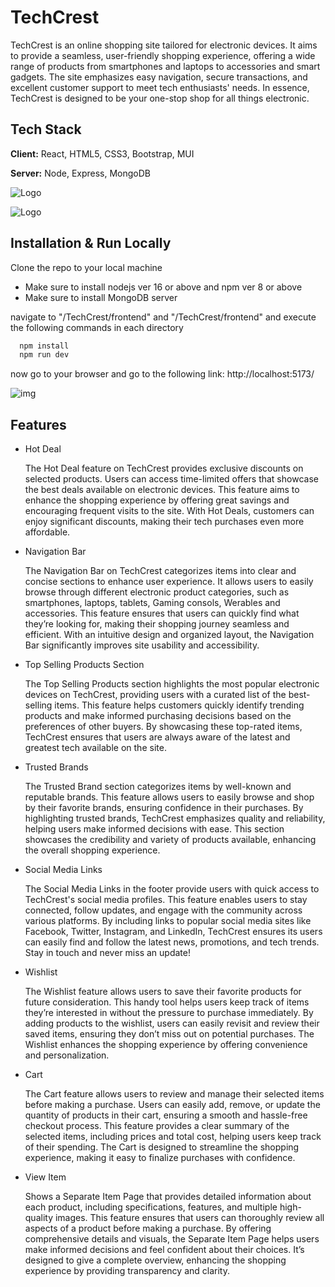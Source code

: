 
# TechCrest

TechCrest is an online shopping site tailored for electronic devices. It aims to provide a seamless, user-friendly shopping experience, offering a wide range of products from smartphones and laptops to accessories and smart gadgets. The site emphasizes easy navigation, secure transactions, and excellent customer support to meet tech enthusiasts' needs. In essence, TechCrest is designed to be your one-stop shop for all things electronic.



## Tech Stack

**Client:** React, HTML5, CSS3, Bootstrap, MUI

**Server:** Node, Express, MongoDB




![Logo](https://sbr-technologies.com/wp-content/uploads/2021/06/mern.png)


![Logo](https://i.ibb.co/3zjgDrd/pngwing.png)


## Installation & Run Locally

Clone the repo to your local machine

- Make sure to install nodejs ver 16 or above and npm ver 8 or above
- Make sure to install MongoDB server

navigate to "/TechCrest/frontend" and "/TechCrest/frontend" and execute the following commands in each directory

```bash
  npm install
  npm run dev
```

now go to your browser and go to the following link: http://localhost:5173/

![img](https://i.ibb.co/VCy5vFQ/Screenshot-2024-10-22-064912.png)
## Features

- Hot Deal

    The Hot Deal feature on TechCrest provides exclusive discounts on selected products. Users can access time-limited offers that showcase the best deals available on electronic devices. This feature aims to enhance the shopping experience by offering great savings and encouraging frequent visits to the site. With Hot Deals, customers can enjoy significant discounts, making their tech purchases even more affordable.

- Navigation Bar

    The Navigation Bar on TechCrest categorizes items into clear and concise sections to enhance user experience. It allows users to easily browse through different electronic product categories, such as smartphones, laptops, tablets, Gaming consols, Werables and accessories. This feature ensures that users can quickly find what they’re looking for, making their shopping journey seamless and efficient. With an intuitive design and organized layout, the Navigation Bar significantly improves site usability and accessibility.

- Top Selling Products Section

    The Top Selling Products section highlights the most popular electronic devices on TechCrest, providing users with a curated list of the best-selling items. This feature helps customers quickly identify trending products and make informed purchasing decisions based on the preferences of other buyers. By showcasing these top-rated items, TechCrest ensures that users are always aware of the latest and greatest tech available on the site.

- Trusted Brands

    The Trusted Brand section categorizes items by well-known and reputable brands. This feature allows users to easily browse and shop by their favorite brands, ensuring confidence in their purchases. By highlighting trusted brands, TechCrest emphasizes quality and reliability, helping users make informed decisions with ease. This section showcases the credibility and variety of products available, enhancing the overall shopping experience. 

- Social Media Links

    The Social Media Links in the footer provide users with quick access to TechCrest's social media profiles. This feature enables users to stay connected, follow updates, and engage with the community across various platforms. By including links to popular social media sites like Facebook, Twitter, Instagram, and LinkedIn, TechCrest ensures its users can easily find and follow the latest news, promotions, and tech trends. Stay in touch and never miss an update!

- Wishlist

    The Wishlist feature allows users to save their favorite products for future consideration. This handy tool helps users keep track of items they’re interested in without the pressure to purchase immediately. By adding products to the wishlist, users can easily revisit and review their saved items, ensuring they don’t miss out on potential purchases. The Wishlist enhances the shopping experience by offering convenience and personalization.

- Cart

    The Cart feature allows users to review and manage their selected items before making a purchase. Users can easily add, remove, or update the quantity of products in their cart, ensuring a smooth and hassle-free checkout process. This feature provides a clear summary of the selected items, including prices and total cost, helping users keep track of their spending. The Cart is designed to streamline the shopping experience, making it easy to finalize purchases with confidence.

- View Item

    Shows a Separate Item Page that provides detailed information about each product, including specifications, features, and multiple high-quality images. This feature ensures that users can thoroughly review all aspects of a product before making a purchase. By offering comprehensive details and visuals, the Separate Item Page helps users make informed decisions and feel confident about their choices. It’s designed to give a complete overview, enhancing the shopping experience by providing transparency and clarity.
